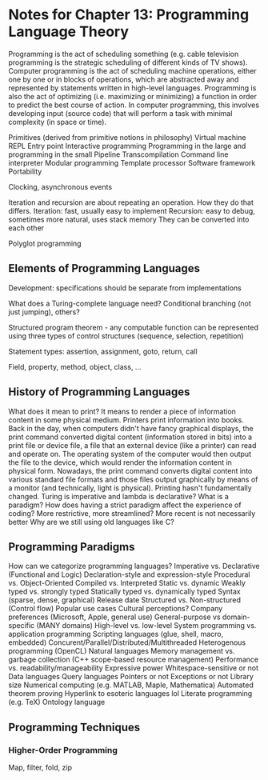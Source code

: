 # Notes for Chapter 13: Programming Language Theory

Programming is the act of scheduling something (e.g. cable television programming is the strategic scheduling of different kinds of TV shows). Computer programming is the act of scheduling machine operations, either one by one or in blocks of operations, which are abstracted away and represented by statements written in high-level languages.
Programming is also the act of optimizing (i.e. maximizing or minimizing) a function in order to predict the best course of action. In computer programming, this involves developing input (source code) that will perform a task with minimal complexity (in space or time).

Primitives (derived from primitive notions in philosophy)
Virtual machine
REPL
Entry point
Interactive programming
Programming in the large and programming in the small
Pipeline
Transcompilation
Command line interpreter
Modular programming
Template processor
Software framework
Portability

Clocking, asynchronous events

Iteration and recursion are about repeating an operation. How they do that differs.
Iteration: fast, usually easy to implement
Recursion: easy to debug, sometimes more natural, uses stack memory
They can be converted into each other

Polyglot programming

## Elements of Programming Languages

Development: specifications should be separate from implementations

What does a Turing-complete language need? Conditional branching (not just jumping), others?

Structured program theorem - any computable function can be represented using three types of control structures (sequence, selection, repetition)

Statement types: assertion, assignment, goto, return, call

Field, property, method, object, class, ...

## History of Programming Languages

What does it mean to print? It means to render a piece of information content in some physical medium. Printers print information into books. Back in the day, when computers didn't have fancy graphical displays, the print command converted digital content (information stored in bits) into a print file or device file, a file that an external device (like a printer) can read and operate on. The operating system of the computer would then output the file to the device, which would render the information content in physical form. Nowadays, the print command converts digital content into various standard file formats and those files output graphically by means of a monitor (and technically, light is physical). Printing hasn't fundamentally changed.
Turing is imperative and lambda is declarative?
What is a paradigm? How does having a strict paradigm affect the experience of coding? More restrictive, more streamlined?
More recent is not necessarily better
Why are we still using old languages like C?

## Programming Paradigms

How can we categorize programming languages?
Imperative vs. Declarative (Functional and Logic)
        Declaration-style and expression-style
Procedural vs. Object-Oriented
Compiled vs. Interpreted
Static vs. dynamic
Weakly typed vs. strongly typed
Statically typed vs. dynamically typed
Syntax (sparse, dense, graphical)
Release date
Structured vs. Non-structured (Control flow)
Popular use cases
Cultural perceptions?
Company preferences (Microsoft, Apple, general use)
General-purpose vs domain-specific (MANY domains)
High-level vs. low-level
System programming vs. application programming
Scripting languages (glue, shell, macro, embedded)
Concurent/Parallel/Distributed/Multithreaded
Heterogenous programming (OpenCL)
Natural languages
Memory management vs. garbage collection (C++ scope-based resource management)
Performance vs. readability/manageability
Expressive power
Whitespace-sensitive or not
Data languages
Query languages
Pointers or not
Exceptions or not
Library size
Numerical computing (e.g. MATLAB, Maple, Mathematica)
Automated theorem proving
Hyperlink to esoteric languages lol
Literate programming (e.g. TeX)
Ontology language

## Programming Techniques

### Higher-Order Programming

Map, filter, fold, zip

